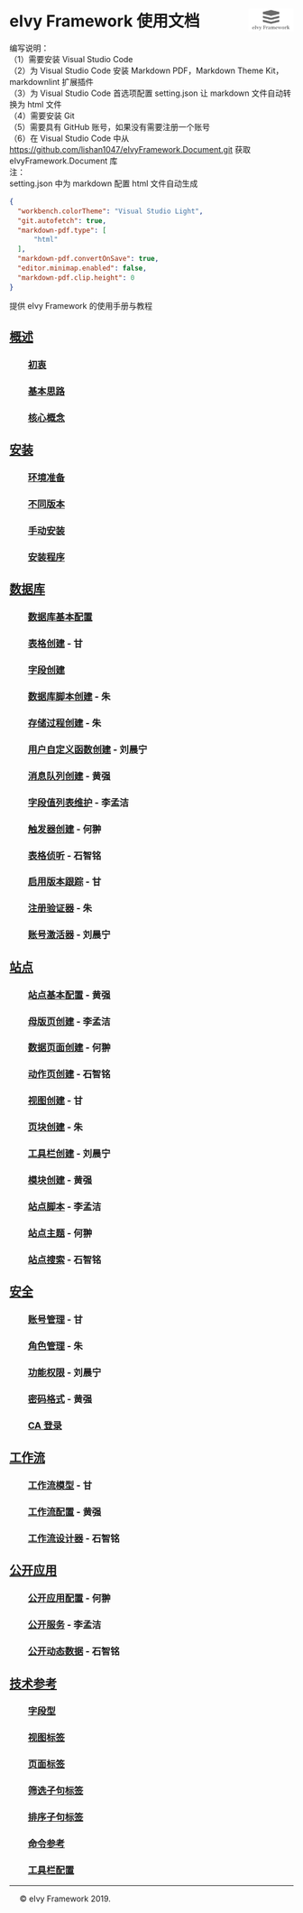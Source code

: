 # <div style="height:40px"><div style="float:left">eIvy Framework 使用文档</div> <div style="float:right"><img width="80" height="40" src="Logo.png"></img></div></div>

编写说明：  
（1）需要安装 Visual Studio Code  
（2）为 Visual Studio Code 安装 Markdown PDF，Markdown Theme Kit，markdownlint 扩展插件  
（3）为 Visual Studio Code 首选项配置 setting.json 让 markdown 文件自动转换为 html 文件  
（4）需要安装 Git  
（5）需要具有 GitHub 账号，如果没有需要注册一个账号  
（6）在 Visual Studio Code 中从 https://github.com/lishan1047/eIvyFramework.Document.git 获取 eIvyFramework.Document 库  
注：  
  setting.json 中为 markdown 配置 html 文件自动生成  
  ```json
  {
    "workbench.colorTheme": "Visual Studio Light",
    "git.autofetch": true,
    "markdown-pdf.type": [
        "html"
    ],
    "markdown-pdf.convertOnSave": true,
    "editor.minimap.enabled": false,
    "markdown-pdf.clip.height": 0
  }
  ```

提供 eIvy Framework 的使用手册与教程

## [概述](Chapter01/Index.html)

### &emsp;&emsp;[初衷](Chapter01/Idea.html)

### &emsp;&emsp;[基本思路](Chapter01/BasicSolution.html)

### &emsp;&emsp;[核心概念](Chapter01/CoreConcepts.html)  

## [安装](Chapter02/Index.html)

### &emsp;&emsp;[环境准备](Chapter02/Prepare.html)

### &emsp;&emsp;[不同版本](Chapter02/Version.html)

### &emsp;&emsp;[手动安装](Chapter02/SetupByMannul.html)

### &emsp;&emsp;[安装程序](Chapter02/SetupAuto.html)

## [数据库](Chapter03/Index.html)

### &emsp;&emsp;[数据库基本配置](Chapter03/DatabaseConfig.html)

### &emsp;&emsp;[表格创建](Chapter03/Sec02.html) - 甘

### &emsp;&emsp;[字段创建](Chapter03/Sec03.html)  

### &emsp;&emsp;[数据库脚本创建](Chapter03/Sec04.html) - 朱

### &emsp;&emsp;[存储过程创建](Chapter03/Sec05.html) - 朱

### &emsp;&emsp;[用户自定义函数创建](Chapter03/Sec06.html) - 刘晨宁

### &emsp;&emsp;[消息队列创建](Chapter03/Sec07.html) - 黄强

### &emsp;&emsp;[字段值列表维护](Chapter03/Sec08.html) - 李孟洁

### &emsp;&emsp;[触发器创建](Chapter03/Sec09.html) - 何翀

### &emsp;&emsp;[表格侦听](Chapter03/Sec10.html) - 石智铭

### &emsp;&emsp;[启用版本跟踪](Chapter03/Sec11.html) - 甘

### &emsp;&emsp;[注册验证器](Sec12.html) - 朱

### &emsp;&emsp;[账号激活器](Sec13.html) - 刘晨宁

## [站点](Chapter04/Index.html)

### &emsp;&emsp;[站点基本配置](Chapter04/Sec01.html) - 黄强

### &emsp;&emsp;[母版页创建](Chapter04/Sec02.html) - 李孟洁

### &emsp;&emsp;[数据页面创建](Chapter04/Sec03.html) - 何翀

### &emsp;&emsp;[动作页创建](Chapter04/Sec04.html) - 石智铭

### &emsp;&emsp;[视图创建](Chapter04/Sec05.html) - 甘

### &emsp;&emsp;[页块创建](Chapter04/Sec06.html) - 朱

### &emsp;&emsp;[工具栏创建](Chapter04/Sec07.html) - 刘晨宁

### &emsp;&emsp;[模块创建](Chapter04/Sec08.html) - 黄强

### &emsp;&emsp;[站点脚本](Chapter04/Sec09.html) - 李孟洁

### &emsp;&emsp;[站点主题](Chapter04/Sec10.html) - 何翀

### &emsp;&emsp;[站点搜索](Chapter04/Sec11.html) - 石智铭

## [安全](Chapter05/Index.html)

### &emsp;&emsp;[账号管理](Chapter05/Sec01.html) - 甘

### &emsp;&emsp;[角色管理](Chapter05/Sec02.html) - 朱

### &emsp;&emsp;[功能权限](Chapter05/Sec03.html) - 刘晨宁

### &emsp;&emsp;[密码格式](Chapter05/Sec04.html) - 黄强

### &emsp;&emsp;[CA 登录](Chapter05/Sec05.html)

## [工作流](Chapter05/Index.html)

### &emsp;&emsp;[工作流模型](Chapter06/Sec01.html) - 甘

### &emsp;&emsp;[工作流配置](Chapter06/Sec02.html) - 黄强

### &emsp;&emsp;[工作流设计器](Chapter6/Sec03.html) - 石智铭

## [公开应用](Chapter07/Index.html)

### &emsp;&emsp;[公开应用配置](Chapter07/Sec01.html) - 何翀

### &emsp;&emsp;[公开服务](Chapter07/Sec02.html) - 李孟洁

### &emsp;&emsp;[公开动态数据](Chapter07/Sec03.html) - 石智铭

## [技术参考](Chapter10/Index.html)

### &emsp;&emsp;[字段型](Chapter10/Sec01.html)

### &emsp;&emsp;[视图标签](Chapter10/Sec02.html)

### &emsp;&emsp;[页面标签](Chapter10/Page.html)

### &emsp;&emsp;[筛选子句标签](Chapter10/Sec04.html)

### &emsp;&emsp;[排序子句标签](Chapter10/Sec05.html)

### &emsp;&emsp;[命令参考](Chapter10/Sec06.html)

### &emsp;&emsp;[工具栏配置](Chapter10/Sec07.html)

---
&emsp; &copy; eIvy Framework 2019.
